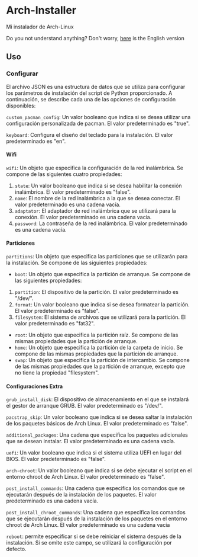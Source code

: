 # Arch-Installer
Mi instalador de Arch-Linux

Do you not understand anything? Don't worry, [here](https://github.com/Tom5521/Arch-Linux-Installer/blob/master/README%20en.md) is the English version
## Uso

### Configurar
El archivo JSON es una estructura de datos que se utiliza para configurar los parámetros de instalación del script de Python proporcionado. A continuación, se describe cada una de las opciones de configuración disponibles:

```custom_pacman_config```: Un valor booleano que indica si se desea utilizar una configuración personalizada de pacman. El valor predeterminado es "true".

```keyboard```: Configura el diseño del teclado para la instalación. El valor predeterminado es "en".
#### Wifi
```wifi```: Un objeto que especifica la configuración de la red inalámbrica. Se compone de las siguientes cuatro propiedades:
1. ```state```: Un valor booleano que indica si se desea habilitar la conexión inalámbrica. El valor predeterminado es "false".
2. ```name```: El nombre de la red inalámbrica a la que se desea conectar. El valor predeterminado es una cadena vacía.
3. ```adaptator```: El adaptador de red inalámbrica que se utilizará para la conexión. El valor predeterminado es una cadena vacía.
4. ```password```: La contraseña de la red inalámbrica. El valor predeterminado es una cadena vacía.
#### Particiones
```partitions```: Un objeto que especifica las particiones que se utilizarán para la instalación. Se compone de las siguientes propiedades:
- ```boot```: Un objeto que especifica la partición de arranque. Se compone de las siguientes propiedades:
1. ```partition```: El dispositivo de la partición. El valor predeterminado es "/dev/".
2. ```format```: Un valor booleano que indica si se desea formatear la partición. El valor predeterminado es "false".
3. ```filesystem```: El sistema de archivos que se utilizará para la partición. El valor predeterminado es "fat32".
- ```root```: Un objeto que especifica la partición raíz. Se compone de las mismas propiedades que la partición de arranque.
- ```home```: Un objeto que especifica la partición de la carpeta de inicio. Se compone de las mismas propiedades que la partición de arranque.
- ```swap```: Un objeto que especifica la partición de intercambio. Se compone de las mismas propiedades que la partición de arranque, excepto que no tiene la propiedad "filesystem".

#### Configuraciones Extra

```grub_install_disk```: El dispositivo de almacenamiento en el que se instalará el gestor de arranque GRUB. El valor predeterminado es "/dev/".

```pacstrap_skip```: Un valor booleano que indica si se desea saltar la instalación de los paquetes básicos de Arch Linux. El valor predeterminado es "false".

```additional_packages```: Una cadena que especifica los paquetes adicionales que se desean instalar. El valor predeterminado es una cadena vacía.

```uefi```: Un valor booleano que indica si el sistema utiliza UEFI en lugar del BIOS. El valor predeterminado es "false".

```arch-chroot```: Un valor booleano que indica si se debe ejecutar el script en el entorno chroot de Arch Linux. El valor predeterminado es "false".

```post_install_commands```: Una cadena que especifica los comandos que se ejecutarán después de la instalación de los paquetes. El valor predeterminado es una cadena vacía.

```post_install_chroot_commands```: Una cadena que especifica los comandos que se ejecutarán después de la instalación de los paquetes en el entorno chroot de Arch Linux. El valor predeterminado es una cadena vacia

```reboot```: permite especificar si se debe reiniciar el sistema después de la instalación. Si se omite este campo, se utilizará la configuración por defecto.